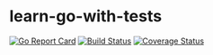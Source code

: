 # learn-go-with-tests

[![Go Report Card](https://goreportcard.com/badge/github.com/tanem/learn-go-with-tests?style=flat-square)](https://goreportcard.com/report/github.com/tanem/learn-go-with-tests)
[![Build Status](https://img.shields.io/travis/com/tanem/learn-go-with-tests?style=flat-square)](https://travis-ci.com/tanem/learn-go-with-tests)
[![Coverage Status](https://img.shields.io/codecov/c/github/tanem/learn-go-with-tests?style=flat-square)](https://codecov.io/gh/tanem/learn-go-with-tests)
